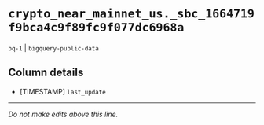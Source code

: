 # `crypto_near_mainnet_us._sbc_1664719f9bca4c9f89fc9f077dc6968a`
`bq-1` | `bigquery-public-data`

## Column details
* [TIMESTAMP] `last_update`

-------------------------------------------------------------------------------
*Do not make edits above this line.*
